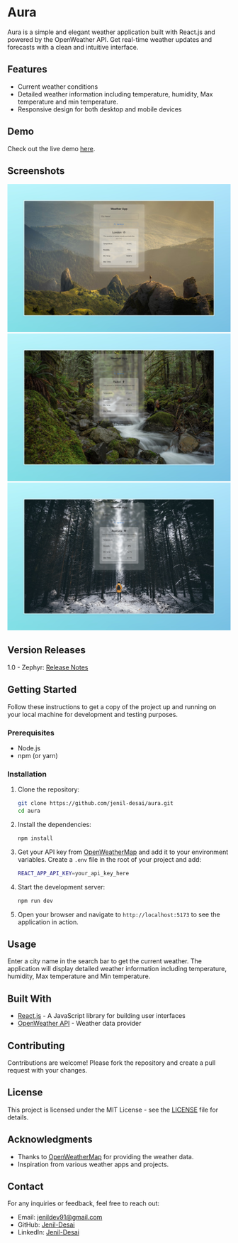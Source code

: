 # Aura

Aura is a simple and elegant weather application built with React.js and powered by the OpenWeather API. Get real-time weather updates and forecasts with a clean and intuitive interface.

## Features

- Current weather conditions
- Detailed weather information including temperature, humidity, Max temperature and min temperature.
- Responsive design for both desktop and mobile devices

## Demo

Check out the live demo [here](https://aura-bay.vercel.app).

## Screenshots

![Screenshot 1](<./Screenshots/Aura-Next%20Gen%20Weather%20(Sun).jpeg>)
![Screenshot 2](<./Screenshots/Aura-Next%20Gen%20Weather%20(Rain)%20.jpeg>)
![Screenshot 3](<./Screenshots/Aura-Next%20Gen%20Weather%20(Snow).jpeg>)

## Version Releases

1.0 - Zephyr: [Release Notes](https://decorous-boar-5cd.notion.site/Version-Releases-Aura-e1842d3e2d6d4687b3335c3532fc1564?pvs=4)

## Getting Started

Follow these instructions to get a copy of the project up and running on your local machine for development and testing purposes.

### Prerequisites

- Node.js
- npm (or yarn)

### Installation

1. Clone the repository:

   ```bash
   git clone https://github.com/jenil-desai/aura.git
   cd aura
   ```

2. Install the dependencies:

   ```bash
   npm install
   ```

3. Get your API key from [OpenWeatherMap](https://openweathermap.org/api) and add it to your environment variables. Create a `.env` file in the root of your project and add:

   ```bash
   REACT_APP_API_KEY=your_api_key_here
   ```

4. Start the development server:

   ```bash
   npm run dev
   ```

5. Open your browser and navigate to `http://localhost:5173` to see the application in action.

## Usage

Enter a city name in the search bar to get the current weather. The application will display detailed weather information including temperature, humidity, Max temperature and Min temperature.

## Built With

- [React.js](https://reactjs.org/) - A JavaScript library for building user interfaces
- [OpenWeather API](https://openweathermap.org/api) - Weather data provider

## Contributing

Contributions are welcome! Please fork the repository and create a pull request with your changes.

## License

This project is licensed under the MIT License - see the [LICENSE](LICENSE) file for details.

## Acknowledgments

- Thanks to [OpenWeatherMap](https://openweathermap.org/) for providing the weather data.
- Inspiration from various weather apps and projects.

## Contact

For any inquiries or feedback, feel free to reach out:

- Email: jenildev91@gmail.com
- GitHub: [Jenil-Desai](https://github.com/jenil-desai)
- LinkedIn: [Jenil-Desai](www.linkedin.com/in/desaijenil)
